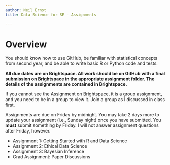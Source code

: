 ```yaml
---
author: Neil Ernst
title: Data Science for SE - Assignments

---
```


# Overview

You should know how to use GitHub, be familiar with statistical concepts from second year, and be able to write basic R or Python code and tests.

**All due dates are on Brightspace. All work should be on GitHub with a final submission on Brightspace in the appropriate assignment folder. The details of the assignments are contained in Brightspace.** 

If you cannot see the Assignment on Brightspace, it is a group assignment, and you need to be in a group to view it. Join a group as I discussed in class first.

Assignments are due on Friday by midnight. You may take 2 days more to update your assignment (i.e., Sunday night) once you have submitted. You **must** submit something by Friday. I will not answer assignment questions after Friday, however.

- Assignment 1: Getting Started with R and Data Science
- Assignment 2: Ethical Data Science
- Assignment 3: Bayesian Inference
- Grad Assignment: Paper Discussions
 

